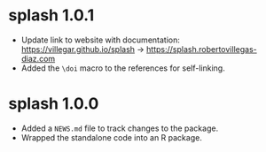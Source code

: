 # splash 1.0.1
* Update link to website with documentation: 
https://villegar.github.io/splash -> https://splash.robertovillegas-diaz.com
* Added the `\doi` macro to the references for self-linking.

# splash 1.0.0

* Added a `NEWS.md` file to track changes to the package.
* Wrapped the standalone code into an R package.
